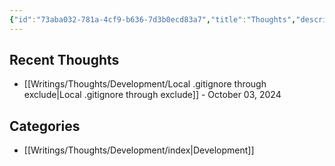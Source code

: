 ```yaml
---
{"id":"73aba032-781a-4cf9-b636-7d3b0ecd83a7","title":"Thoughts","description":"Thoughts Overview.","publish":true,"tags":["Thoughts"],"date_created":"Saturday, May 11th 2024, 10:10:36 pm","date_modified":"Monday, October 14th 2024, 9:28:52 pm","editing_lock":true,"live_preview":true,"cssclasses":["mado-heading","index-page","hide-date"],"path":"Writings/Thoughts/index.md","permalink":"/writings/thoughts/index/","PassFrontmatter":true}
---
```



## Recent Thoughts

- [[Writings/Thoughts/Development/Local .gitignore through exclude\|Local .gitignore through exclude]] - October 03, 2024


## Categories

- [[Writings/Thoughts/Development/index\|Development]]


